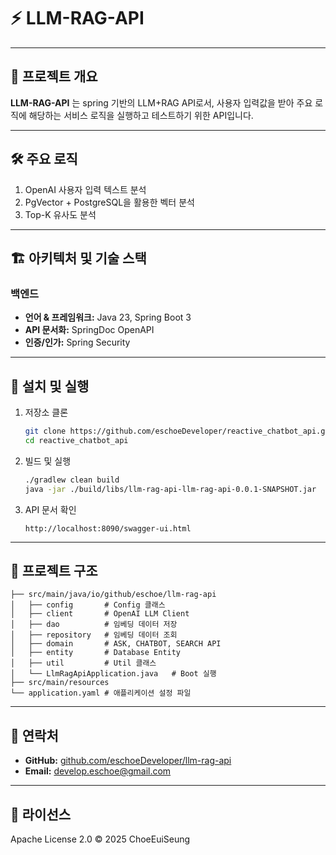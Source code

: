 # ⚡ LLM-RAG-API

---
## 📖 프로젝트 개요

**LLM-RAG-API** 는 spring 기반의 LLM+RAG API로서, 사용자 입력값을 받아 주요 로직에 해당하는 서비스 로직을 실행하고 테스트하기 위한 API입니다.

---

## 🛠 주요 로직

1. OpenAI 사용자 입력 텍스트 분석
2. PgVector + PostgreSQL을 활용한 벡터 분석
3. Top-K 유사도 분석


---

## 🏗 아키텍처 및 기술 스택

### 백엔드

* **언어 & 프레임워크:** Java 23, Spring Boot 3
* **API 문서화:** SpringDoc OpenAPI
* **인증/인가:** Spring Security

---

## 🚀 설치 및 실행

1. 저장소 클론

   ```bash
   git clone https://github.com/eschoeDeveloper/reactive_chatbot_api.git
   cd reactive_chatbot_api
   ```

2. 빌드 및 실행
   ```bash
   ./gradlew clean build
   java -jar ./build/libs/llm-rag-api-llm-rag-api-0.0.1-SNAPSHOT.jar
   ```

3. API 문서 확인

   ```text
   http://localhost:8090/swagger-ui.html
   ```

---

## 📂 프로젝트 구조

```
├── src/main/java/io/github/eschoe/llm-rag-api
│   ├── config       # Config 클래스
│   ├── client       # OpenAI LLM Client
│   ├── dao          # 임베딩 데이터 저장
│   ├── repository   # 임베딩 데이터 조회
│   ├── domain       # ASK, CHATBOT, SEARCH API
│   ├── entity       # Database Entity
│   ├── util         # Util 클래스
│   └── LlmRagApiApplication.java   # Boot 실행
├── src/main/resources
└── application.yaml # 애플리케이션 설정 파일
```

---

## 🤝 연락처

* **GitHub:** [github.com/eschoeDeveloper/llm-rag-api](https://github.com/eschoeDeveloper/llm-rag-api)
* **Email:** [develop.eschoe@gmail.com](mailto:develop.eschoe@gmail.com)

---

## 📜 라이선스

Apache License 2.0 © 2025 ChoeEuiSeung

